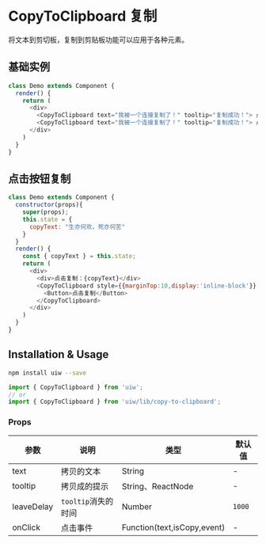 CopyToClipboard 复制
===

将文本到剪切板，复制到剪贴板功能可以应用于各种元素。

## 基础实例

<!--DemoStart--> 
```js
class Demo extends Component {
  render() {
    return (
      <div>
        <CopyToClipboard text="我被一个连接复制了！" tooltip="复制成功！"> 点击我复制 </CopyToClipboard>
        <CopyToClipboard text="我被一个连接复制了！" tooltip="复制成功！"> 点击我复制 </CopyToClipboard>
      </div>
    )
  }
}
```
<!--End-->

## 点击按钮复制

<!--DemoStart--> 
```js
class Demo extends Component {
  constructor(props){
    super(props);
    this.state = {
      copyText: "生亦何欢，死亦何苦"
    }
  }
  render() {
    const { copyText } = this.state;
    return (
      <div>
        <div>点击复制：{copyText}</div>
        <CopyToClipboard style={{marginTop:10,display:'inline-block'}} text={copyText} tooltip="复制成功！">
          <Button>点击复制</Button>
        </CopyToClipboard>
      </div>
    )
  }
}
```
<!--End-->

## Installation & Usage

```bash
npm install uiw --save
```

```js
import { CopyToClipboard } from 'uiw';
// or
import { CopyToClipboard } from 'uiw/lib/copy-to-clipboard';
```

### Props

| 参数 | 说明 | 类型 | 默认值 |
|--------- |-------- |--------- |-------- |
| text | 拷贝的文本 | String | - |
| tooltip | 拷贝成的提示 | String、ReactNode | - |
| leaveDelay | `tooltip`消失的时间 | Number | `1000` |
| onClick | 点击事件 | Function(text,isCopy,event) | - |
